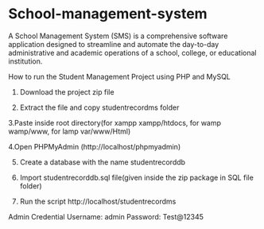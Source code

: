 # School-management-system
A School Management System (SMS) is a comprehensive software application designed to streamline and automate the day-to-day administrative and academic operations of a school, college, or educational institution.

How to run the Student Management Project using PHP and MySQL

1. Download the project zip file

2. Extract the file and copy studentrecordms   folder

3.Paste inside root directory(for xampp xampp/htdocs, for wamp wamp/www, for lamp var/www/Html)

4.Open PHPMyAdmin (http://localhost/phpmyadmin)

5. Create a database with the name studentrecorddb

6. Import studentrecorddb.sql file(given inside the zip package in SQL file folder)

7. Run the script http://localhost/studentrecordms

Admin Credential
Username: admin
Password: Test@12345
